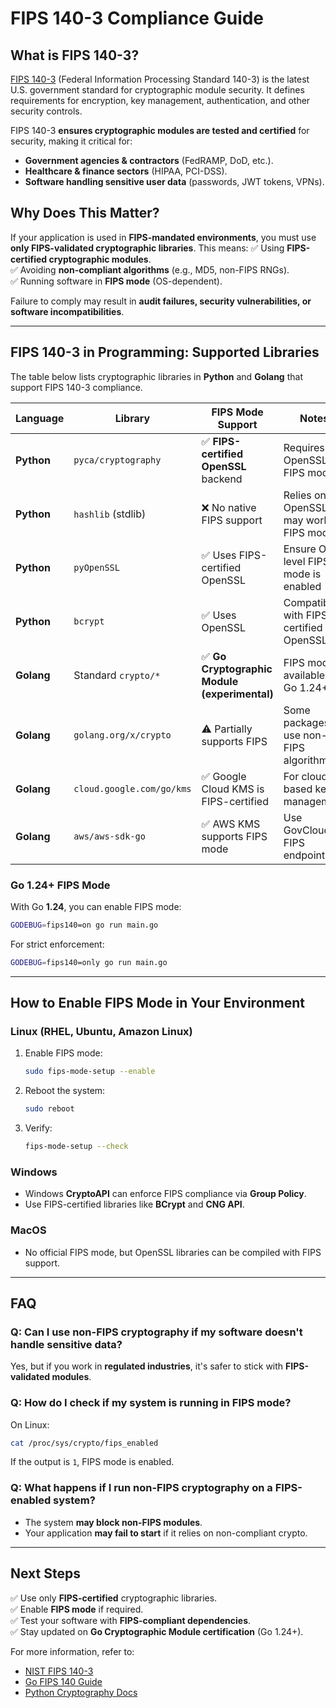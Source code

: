 # FIPS 140-3 Compliance Guide

## **What is FIPS 140-3?**
[FIPS 140-3](https://csrc.nist.gov/publications/detail/fips/140/3/final) (Federal Information Processing Standard 140-3) is the latest U.S. government standard for cryptographic module security. It defines requirements for encryption, key management, authentication, and other security controls.

FIPS 140-3 **ensures cryptographic modules are tested and certified** for security, making it critical for:
- **Government agencies & contractors** (FedRAMP, DoD, etc.).
- **Healthcare & finance sectors** (HIPAA, PCI-DSS).
- **Software handling sensitive user data** (passwords, JWT tokens, VPNs).

## **Why Does This Matter?**
If your application is used in **FIPS-mandated environments**, you must use **only FIPS-validated cryptographic libraries**. This means:
✅ Using **FIPS-certified cryptographic modules**.  
✅ Avoiding **non-compliant algorithms** (e.g., MD5, non-FIPS RNGs).  
✅ Running software in **FIPS mode** (OS-dependent).  

Failure to comply may result in **audit failures, security vulnerabilities, or software incompatibilities**.

---

## **FIPS 140-3 in Programming: Supported Libraries**
The table below lists cryptographic libraries in **Python** and **Golang** that support FIPS 140-3 compliance.

| **Language** | **Library**          | **FIPS Mode Support** | **Notes** |
|-------------|----------------------|----------------------|----------|
| **Python**  | `pyca/cryptography`   | ✅ **FIPS-certified OpenSSL** backend | Requires OpenSSL in FIPS mode |
| **Python**  | `hashlib` (stdlib)    | ❌ No native FIPS support | Relies on OpenSSL, may work in FIPS mode |
| **Python**  | `pyOpenSSL`           | ✅ Uses FIPS-certified OpenSSL | Ensure OS-level FIPS mode is enabled |
| **Python**  | `bcrypt`              | ✅ Uses OpenSSL | Compatible with FIPS-certified OpenSSL |
| **Golang**  | Standard `crypto/*`   | ✅ **Go Cryptographic Module (experimental)** | FIPS mode available in Go 1.24+ |
| **Golang**  | `golang.org/x/crypto` | ⚠️ Partially supports FIPS | Some packages use non-FIPS algorithms |
| **Golang**  | `cloud.google.com/go/kms` | ✅ Google Cloud KMS is FIPS-certified | For cloud-based key management |
| **Golang**  | `aws/aws-sdk-go` | ✅ AWS KMS supports FIPS mode | Use GovCloud or FIPS endpoints |

### **Go 1.24+ FIPS Mode**
With Go **1.24**, you can enable FIPS mode:
```sh
GODEBUG=fips140=on go run main.go
```
For strict enforcement:
```sh
GODEBUG=fips140=only go run main.go
```

---

## **How to Enable FIPS Mode in Your Environment**
### **Linux (RHEL, Ubuntu, Amazon Linux)**
1. Enable FIPS mode:
   ```sh
   sudo fips-mode-setup --enable
   ```
2. Reboot the system:
   ```sh
   sudo reboot
   ```
3. Verify:
   ```sh
   fips-mode-setup --check
   ```

### **Windows**
- Windows **CryptoAPI** can enforce FIPS compliance via **Group Policy**.
- Use FIPS-certified libraries like **BCrypt** and **CNG API**.

### **MacOS**
- No official FIPS mode, but OpenSSL libraries can be compiled with FIPS support.

---

## **FAQ**
### **Q: Can I use non-FIPS cryptography if my software doesn't handle sensitive data?**
Yes, but if you work in **regulated industries**, it's safer to stick with **FIPS-validated modules**.

### **Q: How do I check if my system is running in FIPS mode?**
On Linux:
```sh
cat /proc/sys/crypto/fips_enabled
```
If the output is `1`, FIPS mode is enabled.

### **Q: What happens if I run non-FIPS cryptography on a FIPS-enabled system?**
- The system **may block non-FIPS modules**.
- Your application **may fail to start** if it relies on non-compliant crypto.

---

## **Next Steps**
✅ Use only **FIPS-certified** cryptographic libraries.  
✅ Enable **FIPS mode** if required.  
✅ Test your software with **FIPS-compliant dependencies**.  
✅ Stay updated on **Go Cryptographic Module certification** (Go 1.24+).

For more information, refer to:
- [NIST FIPS 140-3](https://csrc.nist.gov/publications/detail/fips/140/3/final)
- [Go FIPS 140 Guide](https://go.dev/doc/security/fips140)
- [Python Cryptography Docs](https://cryptography.io/en/latest/)
